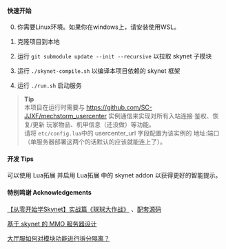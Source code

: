 #### 快速开始

0. 你需要Linux环境。如果你在windows上，请安装使用WSL。

1. 克隆项目到本地

2. 运行 `git submodule update --init --recursive` 以拉取 skynet 子模块

3. 运行 `./skynet-compile.sh` 以编译本项目依赖的 skynet 框架

4. 运行 `./run.sh` 启动服务

> **Tip**  
> 本项目在运行时需要与 https://github.com/SC-JJXF/mechstorm_usercenter 实例通信来实现对所有入站连接 鉴权、恢复/更新 玩家物品、机甲信息（还没做）等功能。   
> 请将 `etc/config.lua`中的 usercenter_url 字段配置为该实例的 地址:端口（单服务器部署这两个的话默认的应该就能连上了）。

#### 开发 Tips

可以使用 Lua拓展 并启用 Lua拓展 中的 skynet addon 以获得更好的智能提示。


#### 特别鸣谢 Acknowledgements

[【从零开始学Skynet】实战篇《球球大作战》](https://blog.csdn.net/yangyu20121224/article/details/130139204) 、[配套源码](https://gitee.com/frank-yangyu/ball-server)

[基于 skynet 的 MMO 服务器设计](https://blog.codingnow.com/2015/04/skynet_mmo.html)

[大厅服如何对模块功能进行拆分隔离？](https://huahua132.github.io/2023/05/03/skynet_fly_word/word_4/D_q/)